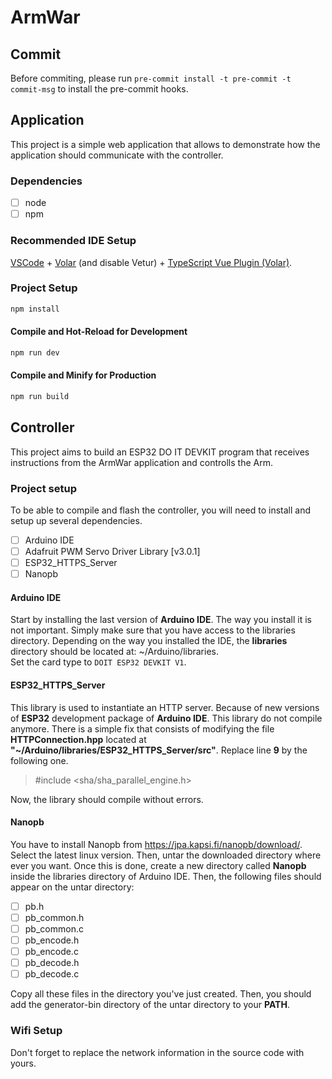 # ArmWar

## Commit

Before commiting, please run `pre-commit install -t pre-commit -t commit-msg` to install the pre-commit hooks.

## Application

This project is a simple web application that allows to demonstrate how the application should communicate with the controller.

### Dependencies

- [ ] node
- [ ] npm

### Recommended IDE Setup

[VSCode](https://code.visualstudio.com/) + [Volar](https://marketplace.visualstudio.com/items?itemName=Vue.volar) (and disable Vetur) + [TypeScript Vue Plugin (Volar)](https://marketplace.visualstudio.com/items?itemName=Vue.vscode-typescript-vue-plugin).

### Project Setup

```sh
npm install
```

#### Compile and Hot-Reload for Development

```sh
npm run dev
```

#### Compile and Minify for Production

```sh
npm run build
```

## Controller

This project aims to build an ESP32 DO IT DEVKIT program that receives instructions from the ArmWar application and controlls the Arm.

### Project setup

To be able to compile and flash the controller, you will need to install and setup up several dependencies.

- [ ] Arduino IDE
- [ ] Adafruit PWM Servo Driver Library [v3.0.1]
- [ ] ESP32_HTTPS_Server
- [ ] Nanopb

#### Arduino IDE

Start by installing the last version of **Arduino IDE**. The way you install it is not important. Simply make sure that you have access to the libraries directory.
Depending on the way you installed the IDE, the **libraries** directory should be located at: ~/Arduino/libraries.  
Set the card type to `DOIT ESP32 DEVKIT V1`.

#### ESP32_HTTPS_Server

This library is used to instantiate an HTTP server. Because of new versions of **ESP32** development package of **Arduino IDE**. This library do not compile anymore. There is a simple fix that
consists of modifying the file **HTTPConnection.hpp** located at **"~/Arduino/libraries/ESP32_HTTPS_Server/src"**. Replace line **9** by the following one.

> #include <sha/sha_parallel_engine.h>

Now, the library should compile without errors.

#### Nanopb

You have to install Nanopb from https://jpa.kapsi.fi/nanopb/download/. Select the latest linux version. Then, untar the downloaded directory where ever you want. Once this is done, create a new directory called **Nanopb** inside the libraries directory of Arduino IDE. Then, the following files should appear on the untar directory:

- [ ] pb.h
- [ ] pb_common.h
- [ ] pb_common.c
- [ ] pb_encode.h
- [ ] pb_encode.c
- [ ] pb_decode.h
- [ ] pb_decode.c

Copy all these files in the directory you've just created.
Then, you should add the generator-bin directory of the untar directory to your **PATH**.

### Wifi Setup

Don't forget to replace the network information in the source code with yours.
